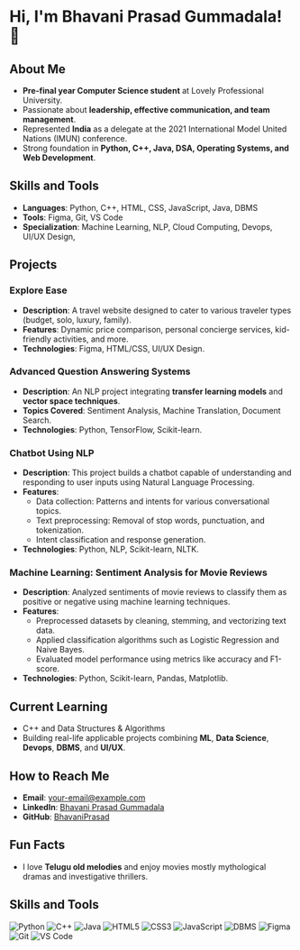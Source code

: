 # Hi, I'm Bhavani Prasad Gummadala! 👋

## About Me
- **Pre-final year Computer Science student** at Lovely Professional University.
- Passionate about **leadership, effective communication, and team management**.
- Represented **India** as a delegate at the 2021 International Model United Nations (IMUN) conference.
- Strong foundation in **Python, C++, Java, DSA, Operating Systems, and Web Development**.

## Skills and Tools
- **Languages**: Python, C++, HTML, CSS, JavaScript, Java, DBMS
- **Tools**: Figma, Git, VS Code
- **Specialization**: Machine Learning, NLP, Cloud Computing, Devops, UI/UX Design, 

## Projects
### Explore Ease
- **Description**: A travel website designed to cater to various traveler types (budget, solo, luxury, family).
- **Features**: Dynamic price comparison, personal concierge services, kid-friendly activities, and more.
- **Technologies**: Figma, HTML/CSS, UI/UX Design.

### Advanced Question Answering Systems
- **Description**: An NLP project integrating **transfer learning models** and **vector space techniques**.
- **Topics Covered**: Sentiment Analysis, Machine Translation, Document Search.
- **Technologies**: Python, TensorFlow, Scikit-learn.

### Chatbot Using NLP
- **Description**: This project builds a chatbot capable of understanding and responding to user inputs using Natural Language Processing.
- **Features**:
  - Data collection: Patterns and intents for various conversational topics.
  - Text preprocessing: Removal of stop words, punctuation, and tokenization.
  - Intent classification and response generation.
- **Technologies**: Python, NLP, Scikit-learn, NLTK.

### Machine Learning: Sentiment Analysis for Movie Reviews
- **Description**: Analyzed sentiments of movie reviews to classify them as positive or negative using machine learning techniques.
- **Features**:
  - Preprocessed datasets by cleaning, stemming, and vectorizing text data.
  - Applied classification algorithms such as Logistic Regression and Naive Bayes.
  - Evaluated model performance using metrics like accuracy and F1-score.
- **Technologies**: Python, Scikit-learn, Pandas, Matplotlib.

## Current Learning
- C++ and Data Structures & Algorithms
- Building real-life applicable projects combining **ML**, **Data Science**, **Devops**, **DBMS**, and **UI/UX**.

## How to Reach Me
- **Email**: your-email@example.com
- **LinkedIn**: [Bhavani Prasad Gummadala](https://linkedin.com/in/your-profile)
- **GitHub**: [BhavaniPrasad](https://github.com/BhavaniPrasad)

## Fun Facts
- I love **Telugu old melodies** and enjoy movies mostly mythological dramas and investigative thrillers.


## Skills and Tools

![Python](https://img.shields.io/badge/Python-3776AB?style=for-the-badge&logo=python&logoColor=white)
![C++](https://img.shields.io/badge/C++-00599C?style=for-the-badge&logo=cplusplus&logoColor=white)
![Java](https://img.shields.io/badge/Java-007396?style=for-the-badge&logo=java&logoColor=white)
![HTML5](https://img.shields.io/badge/HTML5-E34F26?style=for-the-badge&logo=html5&logoColor=white)
![CSS3](https://img.shields.io/badge/CSS3-1572B6?style=for-the-badge&logo=css3&logoColor=white)
![JavaScript](https://img.shields.io/badge/JavaScript-F7DF1E?style=for-the-badge&logo=javascript&logoColor=black)
![DBMS](https://img.shields.io/badge/DBMS-4A4A55?style=for-the-badge&logo=mysql&logoColor=white)
![Figma](https://img.shields.io/badge/Figma-F24E1E?style=for-the-badge&logo=figma&logoColor=white)
![Git](https://img.shields.io/badge/Git-F05032?style=for-the-badge&logo=git&logoColor=white)
![VS Code](https://img.shields.io/badge/VS%20Code-007ACC?style=for-the-badge&logo=visualstudiocode&logoColor=white)
